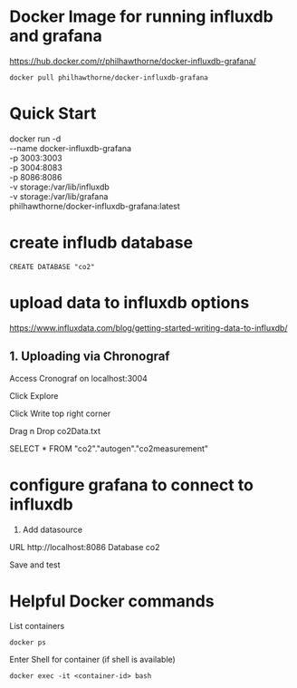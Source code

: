 # Docker Image for running influxdb and grafana

https://hub.docker.com/r/philhawthorne/docker-influxdb-grafana/

```
docker pull philhawthorne/docker-influxdb-grafana
```

# Quick Start

docker run -d \
  --name docker-influxdb-grafana \
  -p 3003:3003 \
  -p 3004:8083 \
  -p 8086:8086 \
  -v storage:/var/lib/influxdb \
  -v storage:/var/lib/grafana \
  philhawthorne/docker-influxdb-grafana:latest
  
# create infludb database

```
CREATE DATABASE "co2"
```

# upload data to influxdb options

https://www.influxdata.com/blog/getting-started-writing-data-to-influxdb/

## 1. Uploading via Chronograf

Access Cronograf on localhost:3004

Click Explore

Click Write top right corner

Drag n Drop co2Data.txt

SELECT * FROM "co2"."autogen"."co2measurement"

# configure grafana to connect to influxdb

1) Add datasource

URL http://localhost:8086
Database co2

Save and test

# Helpful Docker commands

List containers

```docker ps```

Enter Shell for container (if shell is available)

```docker exec -it <container-id> bash```